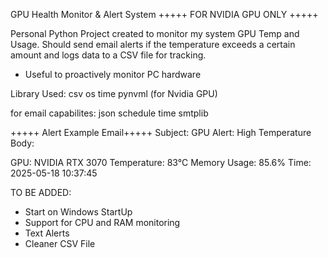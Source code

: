 GPU Health Monitor & Alert System
+++++ FOR NVIDIA GPU ONLY +++++

Personal Python Project created to monitor my system GPU Temp and Usage. Should send email alerts if the temperature exceeds a certain amount and logs data to a CSV file for tracking.
- Useful to proactively monitor PC hardware

Library Used:
csv
os
time
pynvml (for Nvidia GPU)

for email capabilites:
json
schedule
time
smtplib

+++++ Alert Example Email+++++
Subject: GPU Alert: High Temperature
Body:

GPU: NVIDIA RTX 3070
Temperature: 83°C
Memory Usage: 85.6%
Time: 2025-05-18 10:37:45


TO BE ADDED:
- Start on Windows StartUp
- Support for CPU and RAM monitoring
- Text Alerts
- Cleaner CSV File
